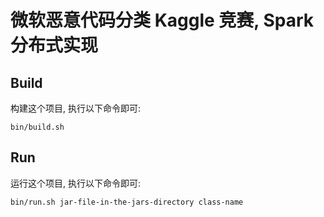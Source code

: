 # 微软恶意代码分类 Kaggle 竞赛, Spark 分布式实现

## Build
构建这个项目, 执行以下命令即可:

    bin/build.sh
    
## Run
运行这个项目, 执行以下命令即可:

    bin/run.sh jar-file-in-the-jars-directory class-name